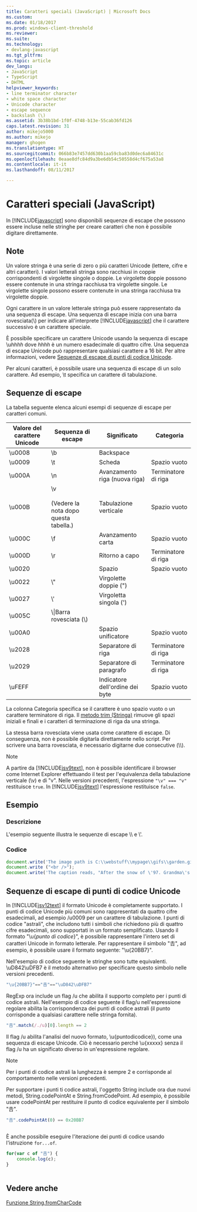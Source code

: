 ```yaml
---
title: Caratteri speciali (JavaScript) | Microsoft Docs
ms.custom: 
ms.date: 01/18/2017
ms.prod: windows-client-threshold
ms.reviewer: 
ms.suite: 
ms.technology:
- devlang-javascript
ms.tgt_pltfrm: 
ms.topic: article
dev_langs:
- JavaScript
- TypeScript
- DHTML
helpviewer_keywords:
- line terminator character
- white space character
- Unicode character
- escape sequence
- backslash (\)
ms.assetid: 3b38b1bd-1f0f-4748-b13e-55cab36fd126
caps.latest.revision: 31
author: mikejo5000
ms.author: mikejo
manager: ghogen
ms.translationtype: HT
ms.sourcegitcommit: 066b83e7457dd630b1aa59cba83d0dec6a84631c
ms.openlocfilehash: 0eaae8dfc84d9a3be6db54c50558d4cf675a53a8
ms.contentlocale: it-it
ms.lasthandoff: 08/11/2017

---
```

# <a name="special-characters-javascript"></a>Caratteri speciali (JavaScript)
In [!INCLUDE[javascript](../../javascript/includes/javascript-md.md)] sono disponibili sequenze di escape che possono essere incluse nelle stringhe per creare caratteri che non è possibile digitare direttamente.  
  
## <a name="remarks"></a>Note  
 Un valore stringa è una serie di zero o più caratteri Unicode (lettere, cifre e altri caratteri). I valori letterali stringa sono racchiusi in coppie corrispondenti di virgolette singole o doppie. Le virgolette doppie possono essere contenute in una stringa racchiusa tra virgolette singole. Le virgolette singole possono essere contenute in una stringa racchiusa tra virgolette doppie.  
  
 Ogni carattere in un valore letterale stringa può essere rappresentato da una sequenza di escape. Una sequenza di escape inizia con una barra rovesciata(\\) per indicare all'interprete [!INCLUDE[javascript](../../javascript/includes/javascript-md.md)] che il carattere successivo è un carattere speciale.  
  
 È possibile specificare un carattere Unicode usando la sequenza di escape \u*hhhh* dove *hhhh* è un numero esadecimale di quattro cifre. Una sequenza di escape Unicode può rappresentare qualsiasi carattere a 16 bit. Per altre informazioni, vedere [Sequenze di escape di punti di codice Unicode](#CodePoint).  
  
 Per alcuni caratteri, è possibile usare una sequenza di escape di un solo carattere. Ad esempio, \t specifica un carattere di tabulazione.  
  
## <a name="escape-sequences"></a>Sequenze di escape  
 La tabella seguente elenca alcuni esempi di sequenze di escape per caratteri comuni.  
  
|Valore del carattere Unicode|Sequenza di escape|Significato|Categoria|  
|-----------------------------|---------------------|-------------|--------------|  
|\u0008|\b|Backspace||  
|\u0009|\t|Scheda|Spazio vuoto|  
|\u000A|\n|Avanzamento riga (nuova riga)|Terminatore di riga|  
|\u000B|\v<br /><br /> (Vedere la nota dopo questa tabella.)|Tabulazione verticale|Spazio vuoto|  
|\u000C|\f|Avanzamento carta|Spazio vuoto|  
|\u000D|\r|Ritorno a capo|Terminatore di riga|  
|\u0020||Spazio|Spazio vuoto|  
|\u0022|\\"|Virgolette doppie (")||  
|\u0027|\\'|Virgoletta singola (')||  
|\u005C|\\\|Barra rovesciata (\\)||  
|\u00A0||Spazio unificatore|Spazio vuoto|  
|\u2028||Separatore di riga|Terminatore di riga|  
|\u2029||Separatore di paragrafo |Terminatore di riga|  
|\uFEFF||Indicatore dell'ordine dei byte|Spazio vuoto|  
  
 La colonna Categoria specifica se il carattere è uno spazio vuoto o un carattere terminatore di riga. Il [metodo trim (Stringa)](../../javascript/reference/trim-method-string-javascript.md) rimuove gli spazi iniziali e finali e i caratteri di terminazione di riga da una stringa.  
  
 La stessa barra rovesciata viene usata come carattere di escape. Di conseguenza, non è possibile digitarla direttamente nello script. Per scrivere una barra rovesciata, è necessario digitarne due consecutive (\\\\).  
  
> [!NOTE]
>  A partire da [!INCLUDE[jsv9text](../../javascript/includes/jsv9text-md.md)], non è possibile identificare il browser come Internet Explorer effettuando il test per l'equivalenza della tabulazione verticale (\v) e di "v". Nelle versioni precedenti, l'espressione `"\v" === "v"` restituisce `true`. In [!INCLUDE[jsv9text](../../javascript/includes/jsv9text-md.md)] l'espressione restituisce `false`.  
  
## <a name="example"></a>Esempio  
  
### <a name="description"></a>Descrizione  
 L'esempio seguente illustra le sequenze di escape \\\ e \\'.  
  
### <a name="code"></a>Codice  
  
```JavaScript  
document.write('The image path is C:\\webstuff\\mypage\\gifs\\garden.gif.');  
document.write ("<br />");  
document.write('The caption reads, "After the snow of \'97. Grandma\'s house is covered."');  
```  
  
<a name="CodePoint"></a>   
## <a name="unicode-code-point-escape-sequences"></a>Sequenze di escape di punti di codice Unicode  
 In [!INCLUDE[jsv12text](../../javascript/includes/jsv12text-md.md)] il formato Unicode è completamente supportato. I punti di codice Unicode più comuni sono rappresentati da quattro cifre esadecimali, ad esempio /u0009 per un carattere di tabulazione. I punti di codice "astrali", che includono tutti i simboli che richiedono più di quattro cifre esadecimali, sono supportati in un formato semplificato. Usando il formato "\u{*punto di codice*}", è possibile rappresentare l'intero set di caratteri Unicode in formato letterale. Per rappresentare il simbolo "𠮷", ad esempio, è possibile usare il formato seguente: "\u{20BB7}".  
  
 Nell'esempio di codice seguente le stringhe sono tutte equivalenti. \uD842\uDFB7 è il metodo alternativo per specificare questo simbolo nelle versioni precedenti.  
  
```JavaScript  
"\u{20BB7}"=="𠮷"=="\uD842\uDFB7"  
```  
  
 RegExp ora include un flag /u che abilita il supporto completo per i punti di codice astrali. Nell'esempio di codice seguente il flag/u nell'espressione regolare abilita la corrispondenza dei punti di codice astrali (il punto corrisponde a qualsiasi carattere nelle stringa fornita).  
  
```JavaScript  
"𠮷".match(/./u)[0].length == 2  
```  
  
 Il flag /u abilita l'analisi del nuovo formato, \u{puntodicodice}), come una sequenza di escape Unicode. Ciò è necessario perché \u{xxxxx} senza il flag /u ha un significato diverso in un'espressione regolare.  
  
> [!NOTE]
>  Per i punti di codice astrali la lunghezza è sempre 2 e corrisponde al comportamento nelle versioni precedenti.  
  
 Per supportare i punti ti codice astrali, l'oggetto String include ora due nuovi metodi, String.codePointAt e String.fromCodePoint. Ad esempio, è possibile usare codePointAt per restituire il punto di codice equivalente per il simbolo "𠮷".  
  
```JavaScript  
"𠮷".codePointAt(0) == 0x20BB7  
  
```  
  
 È anche possibile eseguire l'iterazione dei punti di codice usando l'istruzione `for...of`.  
  
```JavaScript  
for(var c of "𠮷") {  
    console.log(c);  
}  
  
```  
  
## <a name="see-also"></a>Vedere anche  
 [Funzione String.fromCharCode](../../javascript/reference/string-fromcharcode-function-javascript.md)
